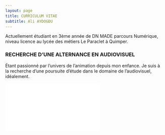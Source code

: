 ```yaml
---
layout: page
title: CURRICULUM VITAE
subtitle: Ali AYDOGDU
---
```


Actuellement étudiant en 3ème année de DN MADE parcours Numérique, niveau licence au lycée des métiers Le Paraclet à Quimper.

### RECHERCHE D’UNE ALTERNANCE EN AUDIOVISUEL

Étant passionné par l’univers de l’animation depuis mon enfance. Je suis à la recherche d’une poursuite d’étude dans le domaine de l’audiovisuel, idéalement.

![aydogdu-ali-cv-final-refonte-2022](/assets/img/aydogdu-ali-cv-final-refonte-2022.pdf)
